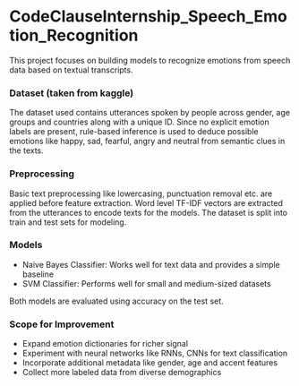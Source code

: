 # CodeClauseInternship_Speech_Emotion_Recognition

This project focuses on building models to recognize emotions from speech data based on textual transcripts.

### Dataset (taken from kaggle)

The dataset used contains utterances spoken by people across gender, age groups and countries along with a unique ID. Since no explicit emotion labels are present, rule-based inference is used to deduce possible emotions like happy, sad, fearful, angry and neutral from semantic clues in the texts.

### Preprocessing

Basic text preprocessing like lowercasing, punctuation removal etc. are applied before feature extraction. Word level TF-IDF vectors are extracted from the utterances to encode texts for the models. The dataset is split into train and test sets for modeling.

### Models

* Naive Bayes Classifier: Works well for text data and provides a simple baseline  
* SVM Classifier: Performs well for small and medium-sized datasets

Both models are evaluated using accuracy on the test set. 

### Scope for Improvement

* Expand emotion dictionaries for richer signal
* Experiment with neural networks like RNNs, CNNs for text classification
* Incorporate additional metadata like gender, age and accent features 
* Collect more labeled data from diverse demographics

